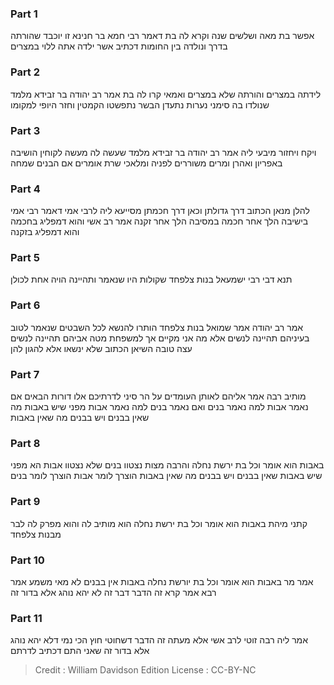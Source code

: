 
### Part 1
אפשר בת מאה ושלשים שנה וקרא לה בת דאמר רבי חמא בר חנינא זו יוכבד שהורתה בדרך ונולדה בין החומות דכתיב אשר ילדה אתה ללוי במצרים

### Part 2
לידתה במצרים והורתה שלא במצרים ואמאי קרו לה בת אמר רב יהודה בר זבידא מלמד שנולדו בה סימני נערות נתעדן הבשר נתפשטו הקמטין וחזר היופי למקומו

### Part 3
ויקח ויחזור מיבעי ליה אמר רב יהודה בר זבידא מלמד שעשה לה מעשה לקוחין הושיבה באפריון ואהרן ומרים משוררים לפניה ומלאכי שרת אומרים אם הבנים שמחה

### Part 4
להלן מנאן הכתוב דרך גדולתן וכאן דרך חכמתן מסייעא ליה לרבי אמי דאמר רבי אמי בישיבה הלך אחר חכמה במסיבה הלך אחר זקנה אמר רב אשי והוא דמפליג בחכמה והוא דמפליג בזקנה

### Part 5
תנא דבי רבי ישמעאל בנות צלפחד שקולות היו שנאמר ותהיינה הויה אחת לכולן

### Part 6
אמר רב יהודה אמר שמואל בנות צלפחד הותרו להנשא לכל השבטים שנאמר לטוב בעיניהם תהיינה לנשים אלא מה אני מקיים אך למשפחת מטה אביהם תהיינה לנשים עצה טובה השיאן הכתוב שלא ינשאו אלא להגון להן

### Part 7
מותיב רבה אמר אליהם לאותן העומדים על הר סיני לדרתיכם אלו דורות הבאים אם נאמר אבות למה נאמר בנים ואם נאמר בנים למה נאמר אבות מפני שיש באבות מה שאין בבנים ויש בבנים מה שאין באבות

### Part 8
באבות הוא אומר וכל בת ירשת נחלה והרבה מצות נצטוו בנים שלא נצטוו אבות הא מפני שיש באבות שאין בבנים ויש בבנים מה שאין באבות הוצרך לומר אבות הוצרך לומר בנים

### Part 9
קתני מיהת באבות הוא אומר וכל בת ירשת נחלה הוא מותיב לה והוא מפרק לה לבר מבנות צלפחד

### Part 10
אמר מר באבות הוא אומר וכל בת יורשת נחלה באבות אין בבנים לא מאי משמע אמר רבא אמר קרא זה הדבר דבר זה לא יהא נוהג אלא בדור זה

### Part 11
אמר ליה רבה זוטי לרב אשי אלא מעתה זה הדבר דשחוטי חוץ הכי נמי דלא יהא נוהג אלא בדור זה שאני התם דכתיב לדרתם

>Credit : William Davidson Edition
>License : CC-BY-NC